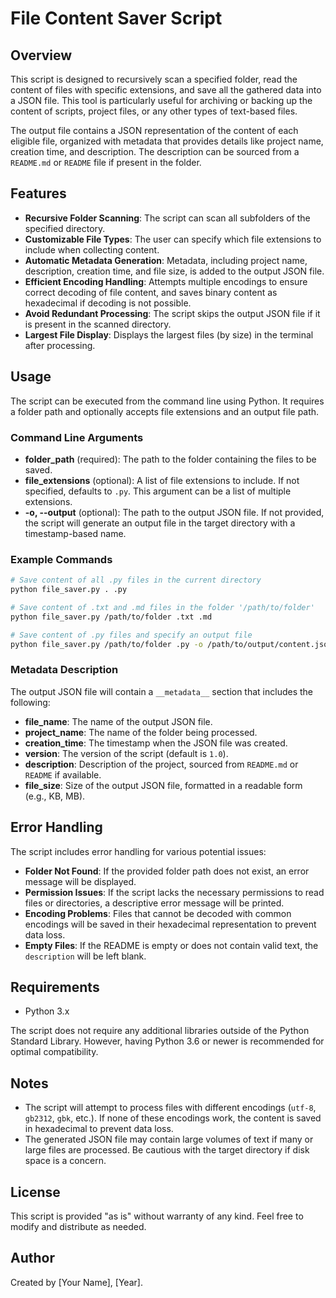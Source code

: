 # File Content Saver Script

## Overview
This script is designed to recursively scan a specified folder, read the content of files with specific extensions, and save all the gathered data into a JSON file. This tool is particularly useful for archiving or backing up the content of scripts, project files, or any other types of text-based files.

The output file contains a JSON representation of the content of each eligible file, organized with metadata that provides details like project name, creation time, and description. The description can be sourced from a `README.md` or `README` file if present in the folder.

## Features
- **Recursive Folder Scanning**: The script can scan all subfolders of the specified directory.
- **Customizable File Types**: The user can specify which file extensions to include when collecting content.
- **Automatic Metadata Generation**: Metadata, including project name, description, creation time, and file size, is added to the output JSON file.
- **Efficient Encoding Handling**: Attempts multiple encodings to ensure correct decoding of file content, and saves binary content as hexadecimal if decoding is not possible.
- **Avoid Redundant Processing**: The script skips the output JSON file if it is present in the scanned directory.
- **Largest File Display**: Displays the largest files (by size) in the terminal after processing.

## Usage
The script can be executed from the command line using Python. It requires a folder path and optionally accepts file extensions and an output file path.

### Command Line Arguments
- **folder_path** (required): The path to the folder containing the files to be saved.
- **file_extensions** (optional): A list of file extensions to include. If not specified, defaults to `.py`. This argument can be a list of multiple extensions.
- **-o, --output** (optional): The path to the output JSON file. If not provided, the script will generate an output file in the target directory with a timestamp-based name.

### Example Commands
```sh
# Save content of all .py files in the current directory
python file_saver.py . .py

# Save content of .txt and .md files in the folder '/path/to/folder'
python file_saver.py /path/to/folder .txt .md

# Save content of .py files and specify an output file
python file_saver.py /path/to/folder .py -o /path/to/output/content.json
```

### Metadata Description
The output JSON file will contain a `__metadata__` section that includes the following:
- **file_name**: The name of the output JSON file.
- **project_name**: The name of the folder being processed.
- **creation_time**: The timestamp when the JSON file was created.
- **version**: The version of the script (default is `1.0`).
- **description**: Description of the project, sourced from `README.md` or `README` if available.
- **file_size**: Size of the output JSON file, formatted in a readable form (e.g., KB, MB).

## Error Handling
The script includes error handling for various potential issues:
- **Folder Not Found**: If the provided folder path does not exist, an error message will be displayed.
- **Permission Issues**: If the script lacks the necessary permissions to read files or directories, a descriptive error message will be printed.
- **Encoding Problems**: Files that cannot be decoded with common encodings will be saved in their hexadecimal representation to prevent data loss.
- **Empty Files**: If the README is empty or does not contain valid text, the `description` will be left blank.

## Requirements
- Python 3.x

The script does not require any additional libraries outside of the Python Standard Library. However, having Python 3.6 or newer is recommended for optimal compatibility.

## Notes
- The script will attempt to process files with different encodings (`utf-8`, `gb2312`, `gbk`, etc.). If none of these encodings work, the content is saved in hexadecimal to prevent data loss.
- The generated JSON file may contain large volumes of text if many or large files are processed. Be cautious with the target directory if disk space is a concern.

## License
This script is provided "as is" without warranty of any kind. Feel free to modify and distribute as needed.

## Author
Created by [Your Name], [Year].

